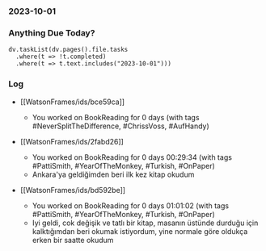 ### 2023-10-01

### Anything Due Today?
```dataviewjs
dv.taskList(dv.pages().file.tasks 
  .where(t => !t.completed)
  .where(t => t.text.includes("2023-10-01")))
```
### Log

- [[WatsonFrames/ids/bce59ca]]
     - You worked on BookReading for 0 days (with tags #NeverSplitTheDifference, #ChrissVoss, #AufHandy)
    
- [[WatsonFrames/ids/2fabd26]]
     - You worked on BookReading for 0 days 00:29:34 (with tags #PattiSmith, #YearOfTheMonkey, #Turkish, #OnPaper) 
	 - Ankara'ya geldiğimden beri ilk kez kitap okudum

- [[WatsonFrames/ids/bd592be]]
     - You worked on BookReading for 0 days 01:01:02 (with tags #PattiSmith, #YearOfTheMonkey, #Turkish, #OnPaper)
	 - Iyi geldi, cok değişik ve tatlı bir kitap, masanın üstünde durduğu için kalktığımdan beri okumak istiyordum, yine normale göre oldukça erken bir saatte okudum
